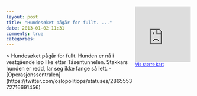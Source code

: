 ```yaml
---
layout: post
title: "Hundesøket pågår for fullt. ..."
date: 2013-01-02 11:31
comments: true
categories: 
---
```

<div style="float:right; margin:5px; position:relative;top:-130px;"><iframe width="150" height="150" frameborder="0" scrolling="no" marginheight="0" marginwidth="0" src="http://maps.google.com/maps?q=T%E5sentunnelen,+Oslo&hl=no&t=m&z=14&output=embed&iwloc=&"></iframe><br/><small><a href="http://maps.google.com/maps?q=T%E5sentunnelen,+Oslo&hl=no&t=m&z=14&source=embed&iwloc=A" style="color:#0000FF;text-align:left" target="_new">Vis st&oslash;rre kart</a></small></div>
> Hundesøket pågår for fullt. Hunden er nå i vestgående løp like etter Tåsentunnelen. Stakkars hunden er redd, lar seg ikke fange så lett. 
- [Operasjonssentralen](https://twitter.com/oslopolitiops/statuses/286555372716691456)

